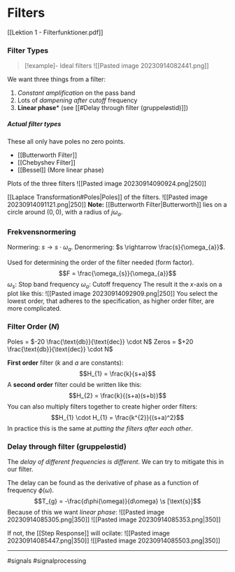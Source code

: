 # Filters
[[Lektion 1 - Filterfunktioner.pdf]]

### Filter Types

>[!example]- Ideal filters
>![[Pasted image 20230914082441.png]]

We want three things from a filter:
1. *Constant amplification* on the pass band
2. Lots of *dampening after cutoff* frequency
3. **Linear phase*** (see [[#Delay through filter (gruppeløstid)]])

##### Actual filter types
These all only have poles no zero points.

- [[Butterworth Filter]]
- [[Chebyshev Filter]]
- [[Bessel]] (More linear phase)

Plots of the three filters
![[Pasted image 20230914090924.png|250]]

[[Laplace Transformation#Poles|Poles]] of the filters.
![[Pasted image 20230914091121.png|250]]
**Note:** [[Butterworth Filter|Butterworth]] lies on a circle around $(0, 0)$, with a radius of $j\omega_{a}$.
### Frekvensnormering
Normering: $s \rightarrow s \cdot  \omega_{a}$.
Denormering: $s \rightarrow \frac{s}{\omega_{a}}$.

Used for determining the order of the filter needed (form factor).
$$F = \frac{\omega_{s}}{\omega_{a}}$$
$\omega_{s}$: Stop band frequency
$\omega_{a}$: Cutoff frequency
The result it the $x$-axis on a plot like this:
![[Pasted image 20230914092909.png|250]]
You select the lowest order, that adheres to the specification, as higher order filter, are more complicated.

### Filter Order ($N$)
Poles = $-20 \frac{\text{db}}{\text{dec}} \cdot N$
Zeros = $+20 \frac{\text{db}}{\text{dec}} \cdot N$

**First order** filter ($k$ and $a$ are constants):
$$H_{1} = \frac{k}{s+a}$$
A **second order** filter could be written like this:
$$H_{2} = \frac{k}{(s+a)(s+b)}$$
You can also multiply filters together to create higher order filters:
$$H_{1} \cdot H_{1} = \frac{k^{2}}{(s+a)^2}$$
In practice this is the same at *putting the filters after each other*.

### Delay through filter (gruppeløstid)
The *delay of different frequencies is different*. We can try to mitigate this in our filter.

The delay can be found as the derivative of phase as a function of frequency $\phi(\omega)$.
$$T_{g} = -\frac{d\phi(\omega)}{d\omega} \s [\text{s}]$$
Because of this we want *linear phase*:
![[Pasted image 20230914085305.png|350]]
![[Pasted image 20230914085353.png|350]]

If not, the [[Step Response]] will ocilate:
![[Pasted image 20230914085447.png|350]]
![[Pasted image 20230914085503.png|350]]

---
#signals #signalprocessing
